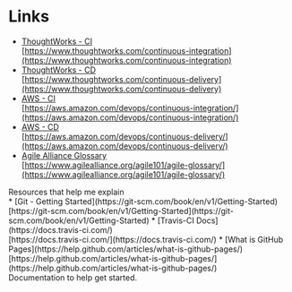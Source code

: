 # Links

<section>

* [ThoughtWorks - CI](https://www.thoughtworks.com/continuous-integrationa)<br />
    [https://www.thoughtworks.com/continuous-integration](https://www.thoughtworks.com/continuous-integration) <!-- .element: style="font-size:50%;vertical-align:top;" -->
* [ThoughtWorks - CD](https://www.thoughtworks.com/continuous-delivery)<br />
    [https://www.thoughtworks.com/continuous-delivery](https://www.thoughtworks.com/continuous-delivery) <!-- .element: style="font-size:50%;vertical-align:top;" -->
* [AWS - CI](https://aws.amazon.com/devops/continuous-integration/)<br />
    [https://aws.amazon.com/devops/continuous-integration/](https://aws.amazon.com/devops/continuous-integration/) <!-- .element: style="font-size:50%;vertical-align:top;" -->
* [AWS - CD](https://aws.amazon.com/devops/continuous-delivery/)<br />
    [https://aws.amazon.com/devops/continuous-delivery/](https://aws.amazon.com/devops/continuous-delivery/) <!-- .element: style="font-size:50%;vertical-align:top;" -->
* [Agile Alliance Glossary](https://www.agilealliance.org/agile101/agile-glossary/)<br />
    [https://www.agilealliance.org/agile101/agile-glossary/](https://www.agilealliance.org/agile101/agile-glossary/) <!-- .element: style="font-size:50%;vertical-align:top;" -->

<aside class="notes">
Resources that help me explain

</aside>
</section>
<!-- -->

<section>
* [Git - Getting Started](https://git-scm.com/book/en/v1/Getting-Started)<br />
  [https://git-scm.com/book/en/v1/Getting-Started](https://git-scm.com/book/en/v1/Getting-Started) <!-- .element: style="font-size:50%;vertical-align:top;" -->
* [Travis-CI Docs](https://docs.travis-ci.com/)<br />
  [https://docs.travis-ci.com/](https://docs.travis-ci.com/) <!-- .element: style="font-size:50%;vertical-align:top;" -->
* [What is GitHub Pages](https://help.github.com/articles/what-is-github-pages/) <br />
  [https://help.github.com/articles/what-is-github-pages/](https://help.github.com/articles/what-is-github-pages/) <!-- .element: style="font-size:50%;vertical-align:top;" -->

<aside class="notes">
Documentation to help get started.

</aside>
</section>
<!-- -->

<!--
* https://www.thoughtworks.com/continuous-delivery
* https://www.agilealliance.org/glossary/continuous-deployment/
* https://aws.amazon.com/devops/continuous-delivery/
-->

<!--
* https://www.thoughtworks.com/continuous-integration
* https://www.agilealliance.org/glossary/continuous-integration/
* https://aws.amazon.com/devops/continuous-integration/
-->
